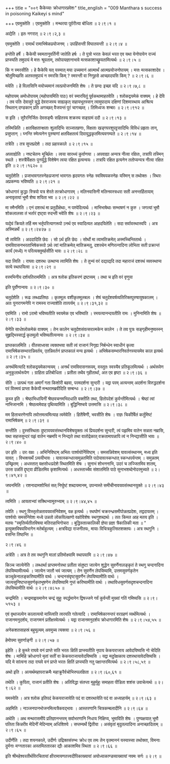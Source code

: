 +++
title = "००९ कैकेय्याः क्रोधागारप्रवेशः"
title_english = "009 Manthara s success in poisoning Kaikeyi s mind"

+++
एवमुक्तेति । एवमुक्तेति । मन्थरया पूर्वरीत्या बोधिता  ॥  २।९।१  ॥   

  

अद्येति । इतः नगरात्  ॥  २।९।२,३  ॥   

  

एवमुक्तेति । रामार्थं रामाभिषेकप्रयोजनम् । उपहिंसन्ती विघातयन्ती  ॥  २।९।४  ॥   

  

हन्तेति हर्षे । कैकेयी स्वमतानुवर्तिनी जातेति हर्षः । ते पुत्रो भरतः केवलं भरत एव यथा येनोपायेन राज्यं प्राप्स्यति तमुपायं मे मत्तः श्रूयताम्, तवोपायज्ञानाभावे मत्सकाशाच्छ्रूयतामित्यर्थः  ॥  २।९।५  ॥   

  

किं न स्मरसीति । हे कैकेयि यत् यस्मात् मया उच्यमानं आत्मार्थं आत्मप्रयोजनोपायम् । मत्तः मत्सकाशादेव । श्रोतुमिच्छसि अतस्तमुपायं न स्मरसि किम् ? स्मरन्ती वा निगूहसे आच्छादयसि किम् ?  ॥  २।९।६  ॥   

  

मयेति । हे विलासिनि मयोच्यमानं त्वत्प्रयोजनमिति शेषः । ते छन्दः इच्छा यदि  ॥  २।९।७,८  ॥   

  

महोपायम् अमोधोपायम् (महोपायमिति पाठः) वरं स्मारयितुं पूर्वकथामाहतवेति । श्लोकद्वयमेकं वाक्यम् । हे देवि । तव पतिः देवासुरे युद्धे देवराजस्य साह्यकृत् सहायभूतस्सन् त्वामुपादाय दक्षिणां दिशमास्थाय आश्रित्य स्थितान् दण्डकान् प्रति अगच्छत् वैजयन्तं पुरं चागच्छत् । तिमिध्वजः शम्बरः  ॥  २।९।९१२  ॥   

  

स इति । सुरैरनिर्जितः देवसङ्घैः सहितस्य शक्रस्य सङ्ग्रामं ददौ  ॥  २।९।१३  ॥   

  

तस्मिन्निति । क्षतविक्षतान्क्षताः शूलादिभिः सञ्जातव्रणाः, विक्षताः खड्गपरशुपट्टसादिभिः विविधं प्रहृताः तान्, प्रसुप्तान् । घ्नन्ति स्मेत्यनेन पुरुषाणां क्षतविक्षतत्वं दिवायुद्धकृतमित्यवगम्यते  ॥  २।९।१४  ॥   

  

तत्रेति । तत्र सुप्तप्रदेशे । तदा प्रहारकाले  ॥  २।९।१५  ॥   

  

अपवाह्येति । नष्टचेतनः मूर्च्छितः । त्वया सारथ्यं कुर्वाणया । अपवाह्या अन्यत्र नीत्वा रक्षितः, तत्रापि तस्मिन् स्थले । शस्त्रैर्विक्षतः पुनर्युद्धे विशेषेण त्वया रक्षित इत्यन्वयः । तत्रापि रक्षित इत्यनेन ततोप्यन्यत्र नीत्वा रक्षित इति  ॥  २।९।१६२०  ॥   

  

चतुर्दशेति । प्रजाभावगतस्नेहःप्रजानां भावगतः हृदयगतः स्नेहः स्वविषयकस्नेहः यस्मिन् स तथोक्तः । स्थिरः अप्रकम्प्यः भविष्यति  ॥  २।९।२१  ॥   

  

क्रोधागारं कुद्धाः स्त्रियो यत्र शेरते तत्क्रोधागारम् । मलिनवासिनी मलिनवस्त्रधरा सती अनन्तर्हितायाम् अनावृतायां भूमौ शेष्व शयिता भव  ॥  २।९।२२  ॥   

  

मा स्मैनमिति । एनं दशरथं मा प्रतुदीक्षेथाः, न पश्येदित्यर्थः । माभिभाषेथाः सम्भाषणं न कुरु । जगत्यां भूमौ शोकलालसा तं भर्तारं द्दष्ट्वा रुदन्ती भवेति शेषः  ॥  २।९।२३  ॥   

  

यद्येवं क्रियते तर्हि मम भर्तृपरित्यागरूपो ऽनर्थ एव स्यादित्यत आहदयितेति । सदा सर्वावस्थास्वपि । अत्र अस्मिन्नर्थे  ॥  २।९।२४२७  ॥   

  

यौ ताविति । अददादिति छेदः । सो ऽर्थ इति छेदः । सोर्थो मा त्वामतिक्रमेत् अस्मच्चिन्तितार्थः । रामविवासनभरताभिषेकरूपो ऽर्थः त्वां मातिक्रमेत् मातिक्रमतु, दशरथेन मणिरत्नादिना लोभिता सती प्रक्रान्तं कार्यं (मध्ये) न परित्यक्तुमर्हसीति भावः  ॥  २।९।२८  ॥   

  

यदा त्विति । राघवः दशरथः उत्थाप्य त्वामिति शेषः । ते तुभ्यं वरं दद्याद्यदि तदा महाराजं दशरथं व्यवस्थाप्य सत्ये स्थापयित्वा  ॥  २।९।२९  ॥   

  

वरमभिनीय दर्शयतिराममिति । अत्र श्लोक इतिकरणं द्रष्टव्यम् । तथा च इति वरं वृणुया  

इति पूर्वोणान्वयः  ॥  २।९।३०  ॥   

  

चतुर्दशेति । रूढः लब्धप्रतिष्ठः । कृतमूलः वशीकृतमूलबलः । शेषं चतुर्दशवर्षव्यतिरिक्तपुरुषायुषकालम् । अतः पुनरागमनेपि न रामस्य राज्याशेति तात्पर्यम्  ॥  २।९।३१,३२  ॥   

  

एवमिति । रामो ऽरामो भविष्यतीति स्वयमेक एव भविष्यति । रमयत्यानन्दयतीति रामः । मुनिनामिति शेषः  ॥  २।९।३३  ॥   

  

येनेति सार्धश्लोकमेकं वाक्यम् । तेन कालेन चतुर्दशसंवत्सरात्मकेन कालेन । ते तव पुत्रः सङ्गृहीमनुष्यस्स्न् सुहृद्भिस्सार्द्ध कृतमूलो भविष्यतीत्यन्वयः  ॥  २।९।३४  ॥   

  

प्राप्तकालमिति । वीतसाध्वसा त्यक्तभया सती त्वं राजानं निगृह्य निर्बन्धेन स्वाधीनं कृत्वा रामाभिषेकसम्भारान्निवर्तय, एतन्निवर्तनं प्राप्तकालं मन्य इत्यर्थः । अभिषेकसम्भारनिवर्तनस्यायमेव काल इत्यर्थः  ॥  २।९।३५  ॥   

  

अनर्थमित्यादि श्लोकद्वयमेकान्वयम् । अनर्थं रामविवासनरूपम्, वस्तुतः स्वस्यैव प्रतिकूलमित्यर्थः । अर्थरूपेण अनुकूलार्थरूपेण । ग्राहिता प्रतिबोधिता । प्रतीता तथैव गृहीतार्था, अत एव हृष्टा  ॥  २।९।३६  ॥   

  

सेति । उत्पथं गता अमार्गं गता किशोरी बहवा, परमदर्शना सुन्दरी । यद्वा परम् अत्यन्तम् अदर्शना विरुद्धदर्शना परं विस्मयं प्राप्ता कैकेयी मन्थरामब्रवीदिति सम्बन्धः  ॥  २।९।३७  ॥   

  

कुब्ज इति । श्रेष्ठाभिधायिनीं श्रेष्ठवचनमभिदधाति वक्तीति तथा, हितोपदेशं कुर्वन्तीमित्यर्थः । श्रेष्ठां त्वां नाभिजानामि । श्रेष्ठत्वमेवाह पृथिव्यामिति । बुद्धिनिश्चये उत्तमासि  ॥  २।९।३८  ॥   

  

मम हिताचरणेनापि तवोत्तमत्वमित्याह त्वमेवेति । हितैषिणी, भवसीति शेषः । राज्ञः चिकीर्षितं कर्तुमिष्टं रामाभिषेकम्  ॥  २।९।३९  ॥   

  

सन्तीति । दुस्संस्थिताः दुष्टावयवसंस्थानविशेषयुक्ताः त्वं प्रियदर्शना सुन्दरी, त्वं पझमिव वातेन सन्नता नम्रासि, यथा सहजसुन्दरं पझं वातेन नम्रमपि न निन्द्यते तथा वातोद्रेकात् वक्रतामापन्नापि त्वं न निन्द्यासीति भावः  ॥  २।९।४०  ॥   

  

उर इति । उरः वक्षः । अभिनिविष्टम् अभितः पार्श्वयोर्निविष्टम् । समसन्निवेशम् यावत्संस्थानम्, मध्य इति यावत् । विभक्त्यर्थे ऽव्ययीभावः । यावत्स्कन्धात्समुन्नतमिति पाठेयावत्स्कन्धात् स्कन्धपर्यन्तम् । समुन्नतम् उच्छ्रितम् । अधस्तात् वक्षसोधःप्रदेशे स्थितमिति शेषः । सुनाभं शोभननाभि, उदरं च लज्जितमिव शातम्, उरस उन्नतिं द्दृष्ट्वा व्रीडितमिव कृशामित्यर्थः । अधस्ताच्चैव संशातमिति पाठे सुनाभशब्देनोदरमुच्यते  ॥  २।९।४१,४२  ॥   

  

जघनमिति । रशनादामशोभितं सत् निर्घुष्टं शब्दायमानम्, उपन्यस्ते समीचीनावयवसंस्थानयुक्ते  ॥  २।९।४३  ॥   

  

त्वमिति । आयताभ्यां सक्थिभ्यामूरुभ्याम्  ॥  २।९।४४,४५  ॥   

  

तवेति । स्थगु विस्तृतोन्नतावयवसंनिवेशम्, वक्ष इत्यर्थः । रथघोणं चक्ररन्ध्रसमीपोन्नतप्रदेशः, तद्वदायतम् । पार्श्वयोः समसंनिवेशः मध्ये उन्नतो लोकविलक्षणो वक्षोविशेषः स्थगुशब्दार्थः । ततः किमत आह मतय इति । मतयः "स्मृतिर्व्यतीतविषया मतिराहाभिगोचरा । बुद्धिस्तात्कालिकी ज्ञेया प्रज्ञा त्रैकालिकी मता  ॥ " इत्युक्तविषयविभागेन मतेर्बाहुल्यम् । क्षत्रविद्या राजनीतयः, मायाः विचित्रकुत्सितशक्तयः । अत्र स्थगुनि । वसन्ति तिष्ठन्ति  ॥   

२।९।४६  ॥   

अत्रेति । अत्र ते तव स्थगुनि मालां प्रतिमोक्ष्यामि स्थापयामि  ॥  २।९।४७  ॥   

  

किञ्च जात्येनेति । लब्धार्था प्राप्तमनोरथा प्रतीता संतुष्टा जात्येन शुद्धेन सुवर्णेनालङ्कृतं ते स्थगु चन्दनादिना लेपयिष्यामीत्यर्थः । जात्येन जातौ भवं जात्यम् । तेन सुवर्णेन लेपयिष्यामि, उत्तमसुवर्णकृतेन कञ्चुकेनालङ्करिष्यामीति वार्थः । चन्दनसंवृष्टसुवर्णेन लेपयिष्यामीति वार्थः । जात्यसुनिष्टप्तसुवर्णकृतभूषणेन लेपयिष्यामि गुप्तं करिष्यामीति वार्थः । तथाविधसुवर्णसदृशचन्दनादिना लेपयिष्यामीति वार्थः  ॥  २।९।४८५०  ॥   

  

चन्द्रमिति । चन्द्रमाह्वयमानेन चन्द्रं सुहुः स्पर्द्धमानेन द्विषज्जने गर्वं कुर्वन्ती मुख्यां गतिं गमिष्यसि  ॥  २।९।५१५३  ॥   

  

एवं वृथाजल्पेन कालात्ययो मास्त्विति त्वरयति गतेत्यादि । रामाभिषेकानन्तरं वरग्रहणं व्यर्थमित्यर्थः । राजानमनुदर्शय, राजागमनं प्रतीक्षस्वेत्यर्थः । यद्वा राजानमनुदर्शय क्रोधागारमिति शेषः  ॥  २।९।५४,५५  ॥   

  

अनेकशतसाहस्रं बहुमूल्यम् अवमुच्य त्यक्त्वा  ॥  २।९।५६  ॥   

  

हेमोपमा सुवर्णाङ्गी  ॥  २।९।५७  ॥   

  

इहेति । हे कुब्जे राघवे वनं प्राप्ते सति भरतः क्षितिं प्राप्स्यतीति नृपाय केकयराजाय आवेदयिष्यसि नो चेदिति शेषः । मामिहि क्रोधागारे मृतां सतीं वा केकयराजायावेदयिष्यसि । यद्वा मदुपेक्षकाय दशरथायावेदयिष्यसि । यदि मे सांत्वना तदा राघवे वनं प्राप्ते भरतः क्षितिं प्राप्स्यति नतु पक्षान्तरमित्यर्थः  ॥  २।९।५८,५९  ॥   

  

अथो इति । अत्यर्थमहापराक्रमैः महाक्रूरैर्वचोभिरुपलक्षिता  ॥  २।९।६०,६१  ॥   

  

तथेति । कुपिता, राजानं प्रतीति शेषः । अतिविद्धा संतप्ता मुहुर्मुहुः समाहता पीडिता शशंस उवाचेत्यर्थः  ॥  २।९।६२  ॥   

  

यमस्येति । अत्र श्लोक इतिपदं केकयराजायेति पदं वा दशरथायेति पदं वा अध्याहार्यम्  ॥  २।९।६३  ॥   

  

अहमिति । नाञ्जनपानभोजनमित्यत्रैकवद्भावः । आस्तरणानि चित्रकम्बलादीनि  ॥  २।९।६४  ॥   

  

अथेति । अथ मन्थरासमीपे प्रतिज्ञानन्तरम् सर्वाभरणानि निधाय निक्षिप्य, भूमाविति शेषः । पुण्यक्षयात् भूमौ पतिता किन्नरीव मेदिनीं मेदिन्याम् अधिशिश्ये । सप्तम्यर्थे द्वितीया । असंवृतां मृदुतल्पादिना अनाच्छादिताम्  ॥  २।९।६५  ॥   

  

उदीर्णेति । तदा शयनकाले, उदीर्णः उद्रिक्तसंरम्भः क्रोध एव तमः तेन वृतमाननं यस्यास्सा तथोक्ता, विमनाः दुर्मनाः मग्नतारका अस्तमिततारका द्यौः आकाशमिव स्थिता  ॥  २।९।६६  ॥   

  

इति श्रीमहेश्वरतीर्थविरचितायां क्षीरामायणतत्त्वदीपिकाख्यायां अयोध्याकाण्डव्याख्यायां नवमः सर्गः  ॥  २।९  ॥   

  

  

